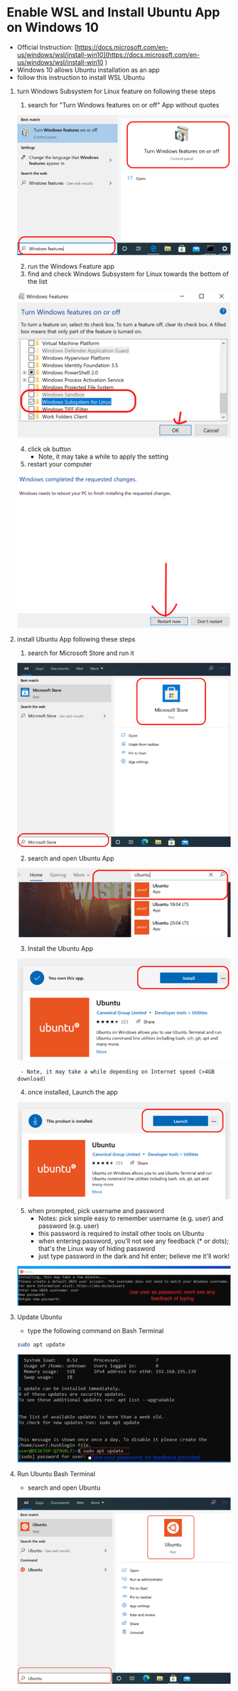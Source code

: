 
# Enable WSL and Install Ubuntu App on Windows 10

- Official Instruction: [https://docs.microsoft.com/en-us/windows/wsl/install-win10](https://docs.microsoft.com/en-us/windows/wsl/install-win10
)
- Windows 10 allows Ubuntu installation as an app
- follow this instruction to install WSL Ubuntu

1. turn Windows Subsystem for Linux feature on following these steps
    1. search for "Turn Windows features on or off" App without quotes

    ![Search Feature](WSL-Search-Feature.png)

    2. run the Windows Feature app
    3. find and check Windows Subsystem for Linux towards the bottom of the list

    ![Windows Features](WSL-Check-Feature.png)

    4. click ok button
        - Note, it may take a while to apply the setting
    5. restart your computer

    ![Restart](WSL-Restart.png)

2. install Ubuntu App following these steps
    1. search for Microsoft Store and run it

    ![Microsoft Store](WSL-Store.png)

    2. search and open Ubuntu App

    ![MS Store Ubuntu](WSL-Store-Ubuntu.png)

    3. Install the Ubuntu App

    ![Ubuntu Install](WSL-Ubuntu-Install.png)

        - Note, it may take a while depending on Internet speed (>4GB download)

    4. once installed, Launch the app

    ![Ubuntu Launch](WSL-Ubuntu-Launch.png)

    5. when prompted, pick username and password
        - Notes: pick simple easy to remember username (e.g. user) and password (e.g. user)
        - this password is required to install other tools on Ubuntu
        - when entering password, you'll not see any feedback (* or dots); that's the Linux way of hiding password
        - just type password in the dark and hit enter; believe me it'll work!

    ![Ubuntu Account](WSL-Ubuntu-Account.png)

3. Update Ubuntu
    - type the following command on Bash Terminal

    ```bash
    sudo apt update
    ```

    ![Update Ubuntu](WSL-Update.png)

4. Run Ubuntu Bash Terminal
    - search and open Ubuntu

    ![Run Ubuntu](WSL-Run-Ubuntu.png)